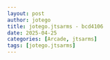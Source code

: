```yaml
---
layout: post
author: jotego
title: jotego.jtsarms - bcd4106
date: 2025-04-25
categories: [Arcade, jtsarms]
tags: [jotego.jtsarms]
---
```


